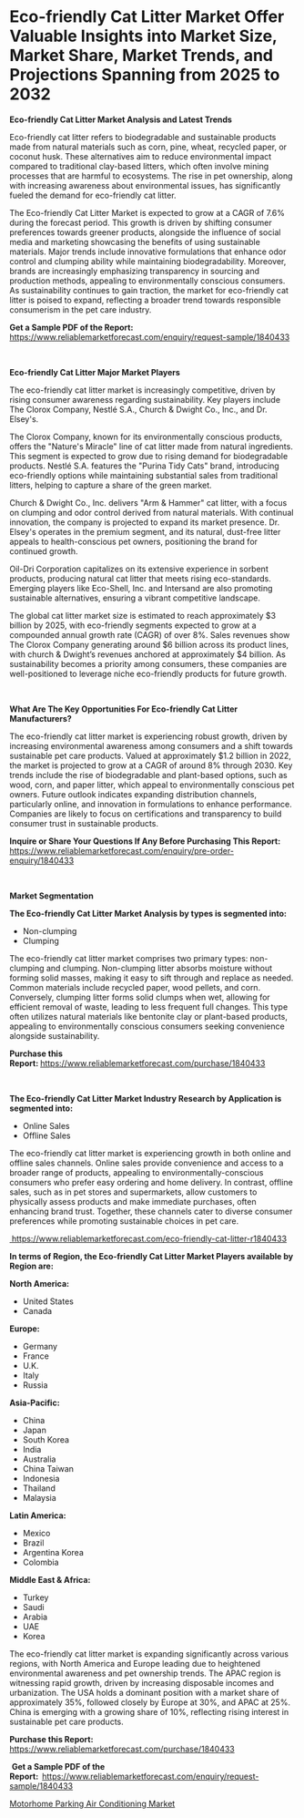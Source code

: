 <p><h1>Eco-friendly Cat Litter Market Offer Valuable Insights into Market Size, Market Share, Market Trends, and Projections Spanning from 2025 to 2032</h1></p><p><strong>Eco-friendly Cat Litter Market Analysis and Latest Trends</strong></p>
<p><p>Eco-friendly cat litter refers to biodegradable and sustainable products made from natural materials such as corn, pine, wheat, recycled paper, or coconut husk. These alternatives aim to reduce environmental impact compared to traditional clay-based litters, which often involve mining processes that are harmful to ecosystems. The rise in pet ownership, along with increasing awareness about environmental issues, has significantly fueled the demand for eco-friendly cat litter.</p><p>The Eco-friendly Cat Litter Market is expected to grow at a CAGR of 7.6% during the forecast period. This growth is driven by shifting consumer preferences towards greener products, alongside the influence of social media and marketing showcasing the benefits of using sustainable materials. Major trends include innovative formulations that enhance odor control and clumping ability while maintaining biodegradability. Moreover, brands are increasingly emphasizing transparency in sourcing and production methods, appealing to environmentally conscious consumers. As sustainability continues to gain traction, the market for eco-friendly cat litter is poised to expand, reflecting a broader trend towards responsible consumerism in the pet care industry.</p></p>
<p><strong>Get a Sample PDF of the Report:&nbsp;</strong> <a href="https://www.reliablemarketforecast.com/enquiry/request-sample/1840433?utm_campaign=1080&utm_medium=2&utm_source=Github&utm_content=ia&utm_term=10022025&utm_id=eco-friendly-cat-litter">https://www.reliablemarketforecast.com/enquiry/request-sample/1840433</a></p>
<p>&nbsp;</p>
<p><strong>Eco-friendly Cat Litter Major Market Players</strong></p>
<p><p>The eco-friendly cat litter market is increasingly competitive, driven by rising consumer awareness regarding sustainability. Key players include The Clorox Company, Nestlé S.A., Church & Dwight Co., Inc., and Dr. Elsey's. </p><p>The Clorox Company, known for its environmentally conscious products, offers the "Nature's Miracle" line of cat litter made from natural ingredients. This segment is expected to grow due to rising demand for biodegradable products. Nestlé S.A. features the "Purina Tidy Cats" brand, introducing eco-friendly options while maintaining substantial sales from traditional litters, helping to capture a share of the green market.</p><p>Church & Dwight Co., Inc. delivers "Arm & Hammer" cat litter, with a focus on clumping and odor control derived from natural materials. With continual innovation, the company is projected to expand its market presence. Dr. Elsey's operates in the premium segment, and its natural, dust-free litter appeals to health-conscious pet owners, positioning the brand for continued growth.</p><p>Oil-Dri Corporation capitalizes on its extensive experience in sorbent products, producing natural cat litter that meets rising eco-standards. Emerging players like Eco-Shell, Inc. and Intersand are also promoting sustainable alternatives, ensuring a vibrant competitive landscape.</p><p>The global cat litter market size is estimated to reach approximately $3 billion by 2025, with eco-friendly segments expected to grow at a compounded annual growth rate (CAGR) of over 8%. Sales revenues show The Clorox Company generating around $6 billion across its product lines, with church & Dwight’s revenues anchored at approximately $4 billion. As sustainability becomes a priority among consumers, these companies are well-positioned to leverage niche eco-friendly products for future growth.</p></p>
<p>&nbsp;</p>
<p><strong>What Are The Key Opportunities For Eco-friendly Cat Litter Manufacturers?</strong></p>
<p><p>The eco-friendly cat litter market is experiencing robust growth, driven by increasing environmental awareness among consumers and a shift towards sustainable pet care products. Valued at approximately $1.2 billion in 2022, the market is projected to grow at a CAGR of around 8% through 2030. Key trends include the rise of biodegradable and plant-based options, such as wood, corn, and paper litter, which appeal to environmentally conscious pet owners. Future outlook indicates expanding distribution channels, particularly online, and innovation in formulations to enhance performance. Companies are likely to focus on certifications and transparency to build consumer trust in sustainable products.</p></p>
<p><strong>Inquire or Share Your Questions If Any Before Purchasing This Report:</strong> <a href="https://www.reliablemarketforecast.com/enquiry/pre-order-enquiry/1840433?utm_campaign=1080&utm_medium=2&utm_source=Github&utm_content=ia&utm_term=10022025&utm_id=eco-friendly-cat-litter">https://www.reliablemarketforecast.com/enquiry/pre-order-enquiry/1840433</a></p>
<p>&nbsp;</p>
<p><strong>Market Segmentation</strong></p>
<p><strong>The Eco-friendly Cat Litter Market Analysis by types is segmented into:</strong></p>
<p><ul><li>Non-clumping</li><li>Clumping</li></ul></p>
<p><p>The eco-friendly cat litter market comprises two primary types: non-clumping and clumping. Non-clumping litter absorbs moisture without forming solid masses, making it easy to sift through and replace as needed. Common materials include recycled paper, wood pellets, and corn. Conversely, clumping litter forms solid clumps when wet, allowing for efficient removal of waste, leading to less frequent full changes. This type often utilizes natural materials like bentonite clay or plant-based products, appealing to environmentally conscious consumers seeking convenience alongside sustainability.</p></p>
<p><strong>Purchase this Report:&nbsp;</strong><a href="https://www.reliablemarketforecast.com/purchase/1840433?utm_campaign=1080&utm_medium=2&utm_source=Github&utm_content=ia&utm_term=10022025&utm_id=eco-friendly-cat-litter">https://www.reliablemarketforecast.com/purchase/1840433</a></p>
<p>&nbsp;</p>
<p><strong>The Eco-friendly Cat Litter Market Industry Research by Application is segmented into:</strong></p>
<p><ul><li>Online Sales</li><li>Offline Sales</li></ul></p>
<p><p>The eco-friendly cat litter market is experiencing growth in both online and offline sales channels. Online sales provide convenience and access to a broader range of products, appealing to environmentally-conscious consumers who prefer easy ordering and home delivery. In contrast, offline sales, such as in pet stores and supermarkets, allow customers to physically assess products and make immediate purchases, often enhancing brand trust. Together, these channels cater to diverse consumer preferences while promoting sustainable choices in pet care.</p></p>
<p><a href="https://www.reliablemarketforecast.com/eco-friendly-cat-litter-r1840433?utm_campaign=1080&utm_medium=2&utm_source=Github&utm_content=ia&utm_term=10022025&utm_id=eco-friendly-cat-litter">&nbsp;https://www.reliablemarketforecast.com/eco-friendly-cat-litter-r1840433</a></p>
<p><strong>In terms of Region, the Eco-friendly Cat Litter Market Players available by Region are:</strong></p>
<p>
    <p> <strong> North America: </strong>
        <ul>
            <li>United States</li>
            <li>Canada</li>
        </ul>
        </p> 
    <p> <strong> Europe: </strong>
        <ul>
            <li>Germany</li>
            <li>France</li>
            <li>U.K.</li>
            <li>Italy</li>
            <li>Russia</li>
        </ul>
        </p> 
    <p> <strong> Asia-Pacific: </strong>
        <ul>
            <li>China</li>
            <li>Japan</li>
            <li>South Korea</li>
            <li>India</li>
            <li>Australia</li>
            <li>China Taiwan</li>
            <li>Indonesia</li>
            <li>Thailand</li>
            <li>Malaysia</li>
        </ul>
        </p> 
    <p> <strong> Latin America: </strong>
        <ul>
            <li>Mexico</li>
            <li>Brazil</li>
            <li>Argentina Korea</li>
            <li>Colombia</li>
        </ul>
        </p> 
    <p> <strong> Middle East & Africa: </strong>
        <ul>
            <li>Turkey</li>
            <li>Saudi</li>
            <li>Arabia</li>
            <li>UAE</li>
            <li>Korea</li>
        </ul>
    </p>
    </p>
<p><p>The eco-friendly cat litter market is expanding significantly across various regions, with North America and Europe leading due to heightened environmental awareness and pet ownership trends. The APAC region is witnessing rapid growth, driven by increasing disposable incomes and urbanization. The USA holds a dominant position with a market share of approximately 35%, followed closely by Europe at 30%, and APAC at 25%. China is emerging with a growing share of 10%, reflecting rising interest in sustainable pet care products.</p></p>
<p><strong>Purchase this Report: </strong><a href="https://www.reliablemarketforecast.com/purchase/1840433?utm_campaign=1080&utm_medium=2&utm_source=Github&utm_content=ia&utm_term=10022025&utm_id=eco-friendly-cat-litter">https://www.reliablemarketforecast.com/purchase/1840433</a></p>
<p>&nbsp;<strong>Get a Sample PDF of the Report:&nbsp;&nbsp;</strong><a href="https://www.reliablemarketforecast.com/enquiry/request-sample/1840433?utm_campaign=1080&utm_medium=2&utm_source=Github&utm_content=ia&utm_term=10022025&utm_id=eco-friendly-cat-litter">https://www.reliablemarketforecast.com/enquiry/request-sample/1840433</a></p>
<p><strong></strong></p>
<p><p><a href="https://github.com/gdfhhhj/Market-Research-Report-List-7/blob/main/motorhome-parking-air-conditioning-market.md?utm_campaign=1080&utm_medium=2&utm_source=Github&utm_content=ia&utm_term=10022025&utm_id=eco-friendly-cat-litter">Motorhome Parking Air Conditioning Market</a></p></p>